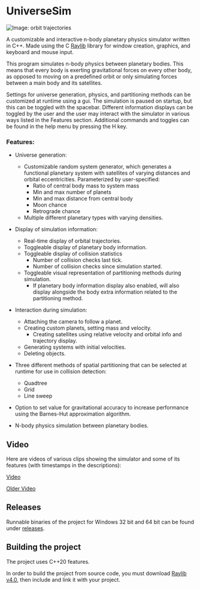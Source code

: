 # UniverseSim

![Image: orbit trajectories](https://github.com/J1372/UniverseSim/assets/95717261/e9613a2d-fd17-459d-b7eb-d4cbed3f2741)

A customizable and interactive n-body planetary physics simulator written in C++. Made using the C [Raylib](https://github.com/raysan5/raylib) library for window creation, graphics, and keyboard and mouse input.

This program simulates n-body physics between planetary bodies. This means that every body is exerting gravitational forces on every other body, as opposed to moving on a predefined orbit or only simulating forces between a main body and its satellites.

Settings for universe generation, physics, and partitioning methods can be customized at runtime using a gui.
The simulation is paused on startup, but this can be toggled with the spacebar.
Different information displays can be toggled by the user and the user may interact with the simulator in various ways listed in the Features section.
Additional commands and toggles can be found in the help menu by pressing the H key.

### Features:
- Universe generation:
  - Customizable random system generator, which generates a functional planetary system with satellites of varying distances and orbital eccentricities. Parameterized by user-specified:
    - Ratio of central body mass to system mass
    - Min and max number of planets
    - Min and max distance from central body
    - Moon chance
    - Retrograde chance
  - Multiple different planetary types with varying densities.

 - Display of simulation information:
    - Real-time display of orbital trajectories.
    - Toggleable display of planetary body information.
    - Toggleable display of collision statistics
      - Number of collision checks last tick.
      - Number of collision checks since simulation started.
    - Toggleable visual representation of partitioning methods during simulation.
      - If planetary body information display also enabled, will also display alongside the body extra information related to the partitioning method.

- Interaction during simulation:
  - Attaching the camera to follow a planet.
  - Creating custom planets, setting mass and velocity.
    - Creating satellites using relative velocity and orbital info and trajectory display.
  - Generating systems with initial velocities.
  - Deleting objects.



- Three different methods of spatial partitioning that can be selected at runtime for use in collision detection:
  - Quadtree
  - Grid
  - Line sweep
- Option to set value for gravitational accuracy to increase performance using the Barnes-Hut approximation algorithm.
- N-body physics simulation between planetary bodies.

## Video
Here are videos of various clips showing the simulator and some of its features (with timestamps in the descriptions):

[Video](https://youtu.be/7g5A06wBgi0)

[Older Video](https://youtu.be/eocuC2M2wu4)

## Releases
Runnable binaries of the project for Windows 32 bit and 64 bit can be found under [releases](https://github.com/J1372/UniverseSim/releases).

## Building the project
The project uses C++20 features.

In order to build the project from source code, you must download [Raylib v4.0](https://github.com/raysan5/raylib/releases/tag/4.0.0), then include and link it with your project.
